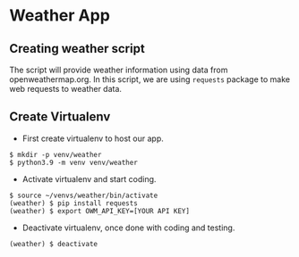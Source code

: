 # Weather App

Creating weather script
-----------------------
The script will provide weather information using data from openweathermap.org. In this script, we are using `requests` package to make web requests to weather data.

Create Virtualenv
-----------------
- First create virtualenv to host our app.
```
$ mkdir -p venv/weather
$ python3.9 -m venv venv/weather
```
- Activate virtualenv and start coding.
```
$ source ~/venvs/weather/bin/activate
(weather) $ pip install requests
(weather) $ export OWM_API_KEY=[YOUR API KEY]
```
- Deactivate virtualenv, once done with coding and testing.
```
(weather) $ deactivate
```